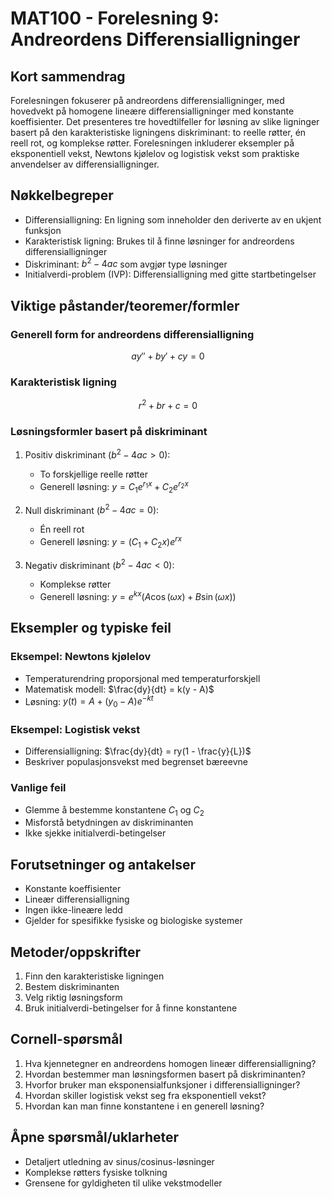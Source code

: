 # MAT100 - Forelesning 9: Andreordens Differensialligninger

## Kort sammendrag
Forelesningen fokuserer på andreordens differensialligninger, med hovedvekt på homogene lineære differensialligninger med konstante koeffisienter. Det presenteres tre hovedtilfeller for løsning av slike ligninger basert på den karakteristiske ligningens diskriminant: to reelle røtter, én reell rot, og komplekse røtter. Forelesningen inkluderer eksempler på eksponentiell vekst, Newtons kjølelov og logistisk vekst som praktiske anvendelser av differensialligninger.

## Nøkkelbegreper
- Differensialligning: En ligning som inneholder den deriverte av en ukjent funksjon
- Karakteristisk ligning: Brukes til å finne løsninger for andreordens differensialligninger
- Diskriminant: $b^2 - 4ac$ som avgjør type løsninger
- Initialverdi-problem (IVP): Differensialligning med gitte startbetingelser

## Viktige påstander/teoremer/formler

### Generell form for andreordens differensialligning
$$ay'' + by' + cy = 0$$

### Karakteristisk ligning
$$r^2 + br + c = 0$$

### Løsningsformler basert på diskriminant
1. Positiv diskriminant ($b^2 - 4ac > 0$): 
   - To forskjellige reelle røtter
   - Generell løsning: $y = C_1e^{r_1x} + C_2e^{r_2x}$

2. Null diskriminant ($b^2 - 4ac = 0$):
   - Én reell rot
   - Generell løsning: $y = (C_1 + C_2x)e^{rx}$

3. Negativ diskriminant ($b^2 - 4ac < 0$):
   - Komplekse røtter
   - Generell løsning: $y = e^{kx}(A\cos(\omega x) + B\sin(\omega x))$

## Eksempler og typiske feil

### Eksempel: Newtons kjølelov
- Temperaturendring proporsjonal med temperaturforskjell
- Matematisk modell: $\frac{dy}{dt} = k(y - A)$
- Løsning: $y(t) = A + (y_0 - A)e^{-kt}$

### Eksempel: Logistisk vekst
- Differensialligning: $\frac{dy}{dt} = ry(1 - \frac{y}{L})$
- Beskriver populasjonsvekst med begrenset bæreevne

### Vanlige feil
- Glemme å bestemme konstantene $C_1$ og $C_2$
- Misforstå betydningen av diskriminanten
- Ikke sjekke initialverdi-betingelser

## Forutsetninger og antakelser
- Konstante koeffisienter
- Lineær differensialligning
- Ingen ikke-lineære ledd
- Gjelder for spesifikke fysiske og biologiske systemer

## Metoder/oppskrifter
1. Finn den karakteristiske ligningen
2. Bestem diskriminanten
3. Velg riktig løsningsform
4. Bruk initialverdi-betingelser for å finne konstantene

## Cornell-spørsmål
1. Hva kjennetegner en andreordens homogen lineær differensialligning?
2. Hvordan bestemmer man løsningsformen basert på diskriminanten?
3. Hvorfor bruker man eksponensialfunksjoner i differensialligninger?
4. Hvordan skiller logistisk vekst seg fra eksponentiell vekst?
5. Hvordan kan man finne konstantene i en generell løsning?

## Åpne spørsmål/uklarheter
- Detaljert utledning av sinus/cosinus-løsninger
- Komplekse røtters fysiske tolkning
- Grensene for gyldigheten til ulike vekstmodeller